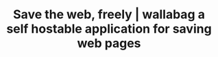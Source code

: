 ---
layout: post
link: https://wallabag.org/en
title: Save the web, freely | wallabag  a self hostable application for saving web pages
---